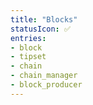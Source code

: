 ```yaml
---
title: "Blocks"
statusIcon: ✅
entries:
- block
- tipset
- chain
- chain_manager
- block_producer
---
```

